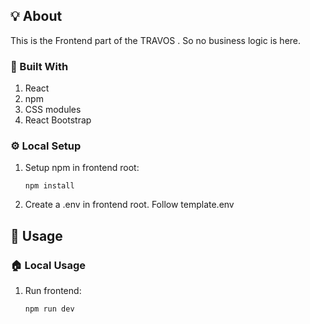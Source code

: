## 💡 About

This is the Frontend part of the TRAVOS . So no business logic is here.

### 🧱 Built With

1. React
2. npm
3. CSS modules
4. React Bootstrap

### ⚙️ Local Setup

1. Setup npm in frontend root:
   ```shell
   npm install
   ```
2. Create a .env in frontend root. Follow template.env

## 👟 Usage

### 🏠 Local Usage

1.  Run frontend:
    ```bash
    npm run dev
    ```

